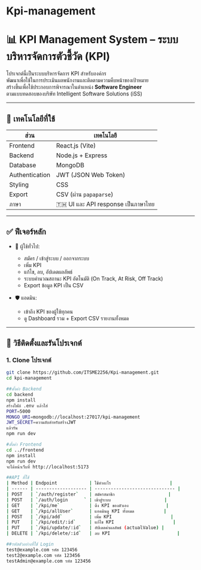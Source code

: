 # Kpi-management
# 📊 KPI Management System – ระบบบริหารจัดการตัวชี้วัด (KPI)

โปรเจกต์นี้เป็นระบบบริหารจัดการ KPI สำหรับองค์กร  
พัฒนาเพื่อใช้ในการประเมินผลพนักงานและติดตามความคืบหน้าของเป้าหมาย  
สร้างขึ้นเพื่อใช้ประกอบการพิจารณาในตำแหน่ง **Software Engineer**  
ตามแบบทดสอบของบริษัท Intelligent Software Solutions (iSS)

---

## 🧱 เทคโนโลยีที่ใช้

| ส่วน | เทคโนโลยี |
|------|------------|
| Frontend | React.js (Vite) |
| Backend | Node.js + Express |
| Database | MongoDB |
| Authentication | JWT (JSON Web Token) |
| Styling | CSS |
| Export | CSV (ผ่าน `papaparse`) |
| ภาษา | 🇹🇭 UI และ API response เป็นภาษาไทย

---

## ✅ ฟีเจอร์หลัก

- 👤 ผู้ใช้ทั่วไป:
  - สมัคร / เข้าสู่ระบบ / ออกจากระบบ
  - เพิ่ม KPI
  - แก้ไข, ลบ, อัปเดตผลลัพธ์
  - ระบบคำนวณสถานะ KPI อัตโนมัติ (On Track, At Risk, Off Track)
  - Export ข้อมูล KPI เป็น CSV

- 🛡️ แอดมิน:
  - เข้าถึง KPI ของผู้ใช้ทุกคน
  - ดู Dashboard รวม + Export CSV รายงานทั้งหมด

---

## 🔧 วิธีติดตั้งและรันโปรเจกต์

### 1. Clone โปรเจกต์

```bash
git clone https://github.com/ITSME2256/Kpi-management.git
cd kpi-management

##ตั้งค่า Backend
cd backend
npm install
สร้างไฟล์ .env แล้วใส่
PORT=5000
MONGO_URI=mongodb://localhost:27017/kpi-management
JWT_SECRET=ความลับสำหรับสร้างJWT
แล้วรัน
npm run dev

#ตั้งค่า Frontend
cd ../frontend
npm install
npm run dev
จะได้หน้าเว็บที่ http://localhost:5173

##API ที่ใช้
| Method | Endpoint            | ใช้ทำอะไร                      |
| ------ | ------------------- | ------------------------------ |
| POST   | `/auth/register`    | สมัครสมาชิก                    |
| POST   | `/auth/login      ` | เข้าสู่ระบบ                    |
| GET    | `/kpi/me`           | ดึง KPI ของตัวเอง              |
| GET    | `/kpi/allUser`      | แอดมินดู KPI ทั้งหมด           |
| POST   | `/kpi/add`          | เพิ่ม KPI                      |
| PUT    | `/kpi/edit/:id`     | แก้ไข KPI                      |
| PUT    | `/kpi/update/:id`   | อัปเดตค่าผลลัพธ์ (actualValue) |
| DELETE | `/kpi/delete/:id`   | ลบ KPI                         |

##รหัสตัวอย่างที่ใช้ Login
test@example.com รหัส 123456
test2@example.com รหัส 123456
testAdmin@example.com รหัส 123456